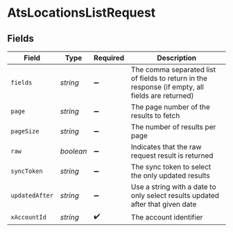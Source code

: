 # AtsLocationsListRequest


## Fields

| Field                                                                                            | Type                                                                                             | Required                                                                                         | Description                                                                                      |
| ------------------------------------------------------------------------------------------------ | ------------------------------------------------------------------------------------------------ | ------------------------------------------------------------------------------------------------ | ------------------------------------------------------------------------------------------------ |
| `fields`                                                                                         | *string*                                                                                         | :heavy_minus_sign:                                                                               | The comma separated list of fields to return in the response (if empty, all fields are returned) |
| `page`                                                                                           | *string*                                                                                         | :heavy_minus_sign:                                                                               | The page number of the results to fetch                                                          |
| `pageSize`                                                                                       | *string*                                                                                         | :heavy_minus_sign:                                                                               | The number of results per page                                                                   |
| `raw`                                                                                            | *boolean*                                                                                        | :heavy_minus_sign:                                                                               | Indicates that the raw request result is returned                                                |
| `syncToken`                                                                                      | *string*                                                                                         | :heavy_minus_sign:                                                                               | The sync token to select the only updated results                                                |
| `updatedAfter`                                                                                   | *string*                                                                                         | :heavy_minus_sign:                                                                               | Use a string with a date to only select results updated after that given date                    |
| `xAccountId`                                                                                     | *string*                                                                                         | :heavy_check_mark:                                                                               | The account identifier                                                                           |
